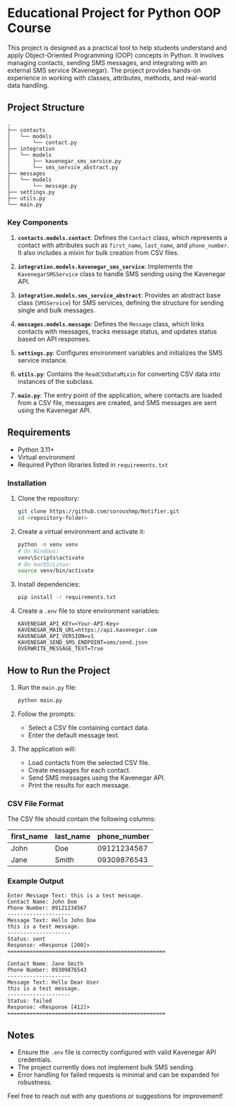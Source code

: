 # Educational Project for Python OOP Course

This project is designed as a practical tool to help students understand and apply Object-Oriented Programming (OOP) concepts in Python. It involves managing contacts, sending SMS messages, and integrating with an external SMS service (Kavenegar). The project provides hands-on experience in working with classes, attributes, methods, and real-world data handling.

## Project Structure

```
.
├── contacts
│   └── models
│       └── contact.py
├── integration
│   └── models
│       ├── kavenegar_sms_service.py
│       └── sms_service_abstract.py
├── messages
│   └── models
│       └── message.py
├── settings.py
├── utils.py
└── main.py
```

### Key Components

1. **`contacts.models.contact`**: Defines the `Contact` class, which represents a contact with attributes such as `first_name`, `last_name`, and `phone_number`. It also includes a mixin for bulk creation from CSV files.

2. **`integration.models.kavenegar_sms_service`**: Implements the `KavenegarSMSService` class to handle SMS sending using the Kavenegar API.

3. **`integration.models.sms_service_abstract`**: Provides an abstract base class (`SMSService`) for SMS services, defining the structure for sending single and bulk messages.

4. **`messages.models.message`**: Defines the `Message` class, which links contacts with messages, tracks message status, and updates status based on API responses.

5. **`settings.py`**: Configures environment variables and initializes the SMS service instance.

6. **`utils.py`**: Contains the `ReadCSVDataMixin` for converting CSV data into instances of the subclass.

7. **`main.py`**: The entry point of the application, where contacts are loaded from a CSV file, messages are created, and SMS messages are sent using the Kavenegar API.

## Requirements

- Python 3.11+
- Virtual environment
- Required Python libraries listed in `requirements.txt`

### Installation

1. Clone the repository:
   ```bash
   git clone https://github.com/soroushmp/Notifier.git
   cd <repository-folder>
   ```

2. Create a virtual environment and activate it:
   ```bash
   python -m venv venv
   # On Windows:
   venv\Scripts\activate
   # On macOS/Linux:
   source venv/bin/activate
   ```

3. Install dependencies:
   ```bash
   pip install -r requirements.txt
   ```

4. Create a `.env` file to store environment variables:
   ```
   KAVENEGAR_API_KEY=<Your-API-Key>
   KAVENEGAR_MAIN_URL=https://api.kavenegar.com
   KAVENEGAR_API_VERSION=v1
   KAVENEGAR_SEND_SMS_ENDPOINT=sms/send.json
   OVERWRITE_MESSAGE_TEXT=True
   ```

## How to Run the Project

1. Run the `main.py` file:
   ```bash
   python main.py
   ```

2. Follow the prompts:
   - Select a CSV file containing contact data.
   - Enter the default message text.

3. The application will:
   - Load contacts from the selected CSV file.
   - Create messages for each contact.
   - Send SMS messages using the Kavenegar API.
   - Print the results for each message.

### CSV File Format
The CSV file should contain the following columns:

| first_name | last_name | phone_number |
|------------|-----------|--------------|
| John       | Doe       | 09121234567  |
| Jane       | Smith     | 09309876543  |

### Example Output

```
Enter Message Text: this is a test message.
Contact Name: John Doe
Phone Number: 09121234567
--------------------
Message Text: Hello John Doe
this is a test message.
--------------------
Status: sent
Response: <Response [200]>
==================================================

Contact Name: Jane Smith
Phone Number: 09309876543
--------------------
Message Text: Hello Dear User
this is a test message.
--------------------
Status: failed
Response: <Response [412]>
==================================================
```

## Notes

- Ensure the `.env` file is correctly configured with valid Kavenegar API credentials.
- The project currently does not implement bulk SMS sending.
- Error handling for failed requests is minimal and can be expanded for robustness.

Feel free to reach out with any questions or suggestions for improvement!

